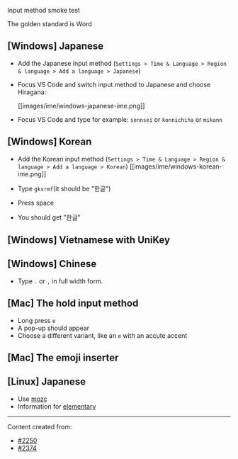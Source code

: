Input method smoke test

The golden standard is Word

## [Windows] Japanese
* Add the Japanese input method (`Settings > Time & Language > Region & language > Add a language > Japanese`)
* Focus VS Code and switch input method to Japanese and choose Hiragana:

    [[images/ime/windows-japanese-ime.png]]

* Focus VS Code and type for example: `sennsei` or `konnichiha` or `mikann`

## [Windows] Korean
* Add the Korean input method (`Settings > Time & Language > Region & language > Add a language > Korean`)
    [[images/ime/windows-korean-ime.png]]

* Type `gksrmf`(it should be "한글")
* Press space
* You should get "한글"

## [Windows] Vietnamese with UniKey

## [Windows] Chinese
* Type `.` or `,` in full width form.

## [Mac] The hold input method
* Long press `e`
* A pop-up should appear
* Choose a different variant, like an `e` with an accute accent

## [Mac] The emoji inserter

## [Linux] Japanese
* Use [mozc](https://wiki.archlinux.org/index.php/Mozc)
* Information for [elementary](http://elementaryos.stackexchange.com/questions/271/how-can-i-enable-japanese-input)

---
Content created from:
* [#2250](https://github.com/Microsoft/vscode/issues/2250)
* [#2374](https://github.com/Microsoft/vscode/issues/2374)

